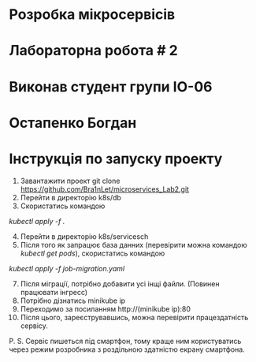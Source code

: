 # Розробка мікросервісів 
# Лабораторна робота # 2

# Виконав студент групи ІО-06
# Остапенко Богдан


# Інструкція по запуску проекту
1. Завантажити проект
git clone https://github.com/Bra1nLet/microservices_Lab2.git
2. Перейти в директорію k8s/db 
3. Скористатись командою 

*kubectl apply -f .* 

4. Перейти в директорію k8s/servicesch
5. Після того як запрацює база данних (перевірити можна командою *kubectl get pods*), скористатись командою

*kubectl apply -f job-migration.yaml*

7. Після міграції, потрібно добавити усі інщі файли. (Повинен працювати інгресс)
8. Потрібно дізнатись minikube ip
9. Переходимо за посиланням http://(minikube ip):80
10. Після цього, зареєструвавшись, можна перевірити працездатність сервісу.

P. S. Сервіс пишеться під смартфон, тому краще ним користуватись через режим розробника з роздільною здатністю екрану смартфона.
